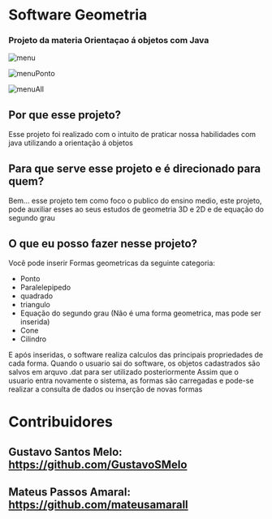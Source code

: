 # Software Geometria

### Projeto da materia Orientaçao á objetos com Java


![menu](https://user-images.githubusercontent.com/45046288/67172421-aa087800-f391-11e9-9f79-4f634b9fb852.jpg)

![menuPonto](https://user-images.githubusercontent.com/45046288/67172441-b7bdfd80-f391-11e9-91af-c67af9a877ba.jpg)

![menuAll](https://user-images.githubusercontent.com/45046288/67172458-c7d5dd00-f391-11e9-9791-a9e3daa6ddf6.jpg)


## Por que esse projeto?

Esse projeto foi realizado com o intuito de praticar nossa habilidades com java utilizando a orientação á objetos

## Para que serve esse projeto e é direcionado para quem?

Bem... esse projeto tem como foco o publico do ensino medio,
este projeto, pode auxiliar esses ao seus estudos de geometria 3D e 2D e de equação do segundo grau

## O que eu posso fazer nesse projeto?
Você pode inserir Formas geometricas da seguinte categoria:

* Ponto
* Paralelepipedo
* quadrado
* triangulo
* Equação do segundo grau (Não é uma forma geometrica, mas pode ser inserida)
* Cone 
* Cilindro

E após inseridas, o software realiza calculos das principais propriedades de cada forma.
Quando o usuario sai do software, os objetos cadastrados são salvos em arquvo .dat para ser utilizado posteriormente
Assim que o usuario entra novamente o sistema, as formas são carregadas e pode-se realizar a consulta de dados ou inserção de novas formas

# Contribuidores

## Gustavo Santos Melo: https://github.com/GustavoSMelo
## Mateus Passos Amaral: https://github.com/mateusamarall
